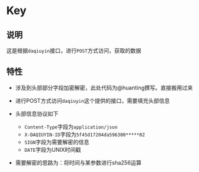 # Key

## 说明
这是根据`daqiuyin`接口，进行`POST`方式访问，获取的数据

## 特性
* 涉及到头部部分字段加密解密，此处代码为@huanting撰写。直接搬用过来
* 进行POST方式访问`daqiuyin`这个提供的接口，需要填充头部信息
* 头部信息协议如下
  
  *  `Content-Type`字段为`application/json`
  *  `X-DAQIUYIN-ID`字段为`5f45d17204da596300*****02`
  *  `SIGN`字段为需要解密的信息
  *  `DATE`字段为UNIX时间戳
 
* 需要解密的思路为：将时间与某参数进行sha256运算
  



